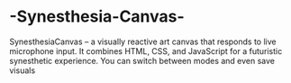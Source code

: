 # -Synesthesia-Canvas-
 SynesthesiaCanvas – a visually reactive art canvas that responds to live microphone input. It combines HTML, CSS, and JavaScript for a futuristic synesthetic experience. You can switch between modes and even save visuals
